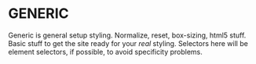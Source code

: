 # GENERIC

Generic is general setup styling. Normalize, reset, box-sizing, html5 stuff. Basic stuff to get the site ready for your *real* styling. Selectors here will be element selectors, if possible, to avoid specificity problems.

